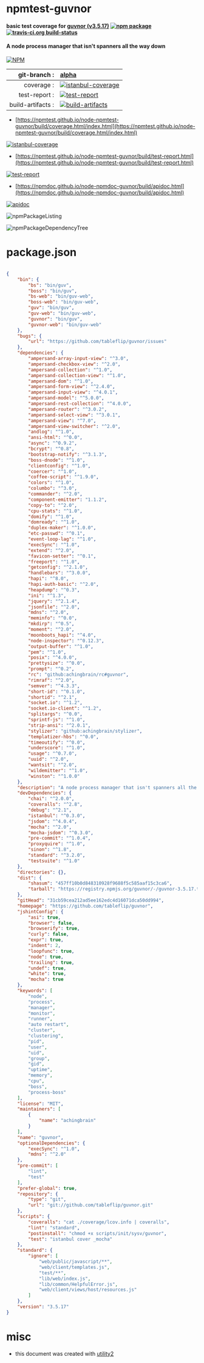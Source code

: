 # npmtest-guvnor

#### basic test coverage for  [guvnor (v3.5.17)](https://github.com/tableflip/guvnor)  [![npm package](https://img.shields.io/npm/v/npmtest-guvnor.svg?style=flat-square)](https://www.npmjs.org/package/npmtest-guvnor) [![travis-ci.org build-status](https://api.travis-ci.org/npmtest/node-npmtest-guvnor.svg)](https://travis-ci.org/npmtest/node-npmtest-guvnor)

#### A node process manager that isn't spanners all the way down

[![NPM](https://nodei.co/npm/guvnor.png?downloads=true&downloadRank=true&stars=true)](https://www.npmjs.com/package/guvnor)

| git-branch : | [alpha](https://github.com/npmtest/node-npmtest-guvnor/tree/alpha)|
|--:|:--|
| coverage : | [![istanbul-coverage](https://npmtest.github.io/node-npmtest-guvnor/build/coverage.badge.svg)](https://npmtest.github.io/node-npmtest-guvnor/build/coverage.html/index.html)|
| test-report : | [![test-report](https://npmtest.github.io/node-npmtest-guvnor/build/test-report.badge.svg)](https://npmtest.github.io/node-npmtest-guvnor/build/test-report.html)|
| build-artifacts : | [![build-artifacts](https://npmtest.github.io/node-npmtest-guvnor/glyphicons_144_folder_open.png)](https://github.com/npmtest/node-npmtest-guvnor/tree/gh-pages/build)|

- [https://npmtest.github.io/node-npmtest-guvnor/build/coverage.html/index.html](https://npmtest.github.io/node-npmtest-guvnor/build/coverage.html/index.html)

[![istanbul-coverage](https://npmtest.github.io/node-npmtest-guvnor/build/screenCapture.buildCi.browser.%252Ftmp%252Fbuild%252Fcoverage.lib.html.png)](https://npmtest.github.io/node-npmtest-guvnor/build/coverage.html/index.html)

- [https://npmtest.github.io/node-npmtest-guvnor/build/test-report.html](https://npmtest.github.io/node-npmtest-guvnor/build/test-report.html)

[![test-report](https://npmtest.github.io/node-npmtest-guvnor/build/screenCapture.buildCi.browser.%252Ftmp%252Fbuild%252Ftest-report.html.png)](https://npmtest.github.io/node-npmtest-guvnor/build/test-report.html)

- [https://npmdoc.github.io/node-npmdoc-guvnor/build/apidoc.html](https://npmdoc.github.io/node-npmdoc-guvnor/build/apidoc.html)

[![apidoc](https://npmdoc.github.io/node-npmdoc-guvnor/build/screenCapture.buildCi.browser.%252Ftmp%252Fbuild%252Fapidoc.html.png)](https://npmdoc.github.io/node-npmdoc-guvnor/build/apidoc.html)

![npmPackageListing](https://npmtest.github.io/node-npmtest-guvnor/build/screenCapture.npmPackageListing.svg)

![npmPackageDependencyTree](https://npmtest.github.io/node-npmtest-guvnor/build/screenCapture.npmPackageDependencyTree.svg)



# package.json

```json

{
    "bin": {
        "bs": "bin/guv",
        "boss": "bin/guv",
        "bs-web": "bin/guv-web",
        "boss-web": "bin/guv-web",
        "guv": "bin/guv",
        "guv-web": "bin/guv-web",
        "guvnor": "bin/guv",
        "guvnor-web": "bin/guv-web"
    },
    "bugs": {
        "url": "https://github.com/tableflip/guvnor/issues"
    },
    "dependencies": {
        "ampersand-array-input-view": "^3.0",
        "ampersand-checkbox-view": "^2.0",
        "ampersand-collection": "^1.0",
        "ampersand-collection-view": "^1.0",
        "ampersand-dom": "^1.0",
        "ampersand-form-view": "^2.4.0",
        "ampersand-input-view": "^4.0.1",
        "ampersand-model": "^5.0.0",
        "ampersand-rest-collection": "^4.0.0",
        "ampersand-router": "^3.0.2",
        "ampersand-select-view": "^3.0.1",
        "ampersand-view": "^7.0",
        "ampersand-view-switcher": "^2.0",
        "andlog": "^1.0",
        "ansi-html": "^0.0",
        "async": "^0.9.2",
        "bcrypt": "^0.8",
        "bootstrap-notify": "^3.1.3",
        "boss-dnode": "^1.0",
        "clientconfig": "^1.0",
        "coercer": "^1.0",
        "coffee-script": "^1.9.0",
        "colors": "^1.0",
        "columbo": "^3.0",
        "commander": "^2.0",
        "component-emitter": "1.1.2",
        "copy-to": "^2.0",
        "cpu-stats": "^1.0",
        "domify": "^1.0",
        "domready": "^1.0",
        "duplex-maker": "^1.0.0",
        "etc-passwd": "^0.1",
        "event-loop-lag": "^1.0",
        "execSync": "^1.0",
        "extend": "^2.0",
        "favicon-setter": "^0.1",
        "freeport": "^1.0",
        "getconfig": "^2.1.0",
        "handlebars": "^3.0.0",
        "hapi": "^8.0",
        "hapi-auth-basic": "^2.0",
        "heapdump": "^0.3",
        "ini": "^1.3",
        "jquery": "^2.1.4",
        "jsonfile": "^2.0",
        "mdns": "^2.0",
        "meminfo": "^0.0",
        "mkdirp": "^0.5",
        "moment": "^2.0",
        "moonboots_hapi": "^4.0",
        "node-inspector": "^0.12.3",
        "output-buffer": "^1.0",
        "pem": "^1.0",
        "posix": "^4.0.0",
        "prettysize": "^0.0",
        "prompt": "^0.2",
        "rc": "github:achingbrain/rc#guvnor",
        "rimraf": "^2.0",
        "semver": "^4.3.3",
        "short-id": "^0.1.0",
        "shortid": "^2.1",
        "socket.io": "^1.2",
        "socket.io-client": "^1.2",
        "splitargs": "^0.0",
        "sprintf-js": "^1.0",
        "strip-ansi": "^2.0.1",
        "stylizer": "github:achingbrain/stylizer",
        "templatizer-hbs": "^0.0",
        "timeoutify": "^0.0",
        "underscore": "^1.0",
        "usage": "^0.7.0",
        "uuid": "^2.0",
        "wantsit": "^2.0",
        "wildemitter": "^1.0",
        "winston": "^1.0.0"
    },
    "description": "A node process manager that isn't spanners all the way down",
    "devDependencies": {
        "chai": "^2.0.0",
        "coveralls": "^2.8",
        "debug": "^2.1",
        "istanbul": "^0.3.0",
        "jsdom": "^4.0.4",
        "mocha": "^2.0",
        "mocha-jsdom": "^0.3.0",
        "pre-commit": "^1.0.4",
        "proxyquire": "^1.0",
        "sinon": "^1.8",
        "standard": "^3.2.0",
        "testsuite": "^1.0"
    },
    "directories": {},
    "dist": {
        "shasum": "457ff10b0d848310928f9688f5c585aaf15c3ca6",
        "tarball": "https://registry.npmjs.org/guvnor/-/guvnor-3.5.17.tgz"
    },
    "gitHead": "31cb59cea212ad5ee162edc4d16071dca50dd994",
    "homepage": "https://github.com/tableflip/guvnor",
    "jshintConfig": {
        "asi": true,
        "browser": false,
        "browserify": true,
        "curly": false,
        "expr": true,
        "indent": 2,
        "loopfunc": true,
        "node": true,
        "trailing": true,
        "undef": true,
        "white": true,
        "mocha": true
    },
    "keywords": [
        "node",
        "process",
        "manager",
        "monitor",
        "runner",
        "auto restart",
        "cluster",
        "clustering",
        "pid",
        "user",
        "uid",
        "group",
        "gid",
        "uptime",
        "memory",
        "cpu",
        "boss",
        "process-boss"
    ],
    "license": "MIT",
    "maintainers": [
        {
            "name": "achingbrain"
        }
    ],
    "name": "guvnor",
    "optionalDependencies": {
        "execSync": "^1.0",
        "mdns": "^2.0"
    },
    "pre-commit": [
        "lint",
        "test"
    ],
    "prefer-global": true,
    "repository": {
        "type": "git",
        "url": "git://github.com/tableflip/guvnor.git"
    },
    "scripts": {
        "coveralls": "cat ./coverage/lcov.info | coveralls",
        "lint": "standard",
        "postinstall": "chmod +x scripts/init/sysv/guvnor",
        "test": "istanbul cover _mocha"
    },
    "standard": {
        "ignore": [
            "web/public/javascript/**",
            "web/client/templates.js",
            "test/**",
            "lib/web/index.js",
            "lib/common/HelpfulError.js",
            "web/client/views/host/resources.js"
        ]
    },
    "version": "3.5.17"
}
```



# misc
- this document was created with [utility2](https://github.com/kaizhu256/node-utility2)
